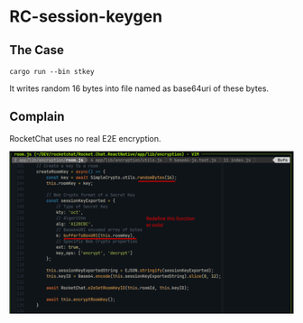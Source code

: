 # RC-session-keygen
 
## The Case

```
cargo run --bin stkey
```
It writes random 16 bytes into file named as base64uri of these bytes.

## Complain

RocketChat uses no real E2E	encryption.

![screenshot](assets/RC_room_js.png)
